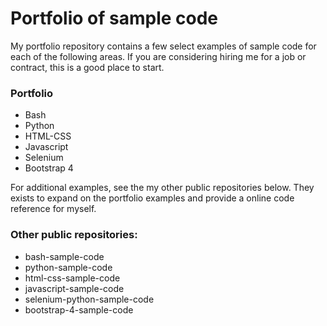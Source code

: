 # Portfolio of sample code

My portfolio repository contains a few select examples of sample code for each of the following areas. If you 
are considering hiring me for a job or contract, this is a good place to start.

### Portfolio

* Bash 
* Python
* HTML-CSS
* Javascript 
* Selenium 
* Bootstrap 4 

For additional examples, see the my other public repositories below. They exists to expand on the portfolio examples and 
provide a online code reference for myself.  

### Other public repositories:

* bash-sample-code
* python-sample-code
* html-css-sample-code
* javascript-sample-code
* selenium-python-sample-code
* bootstrap-4-sample-code

